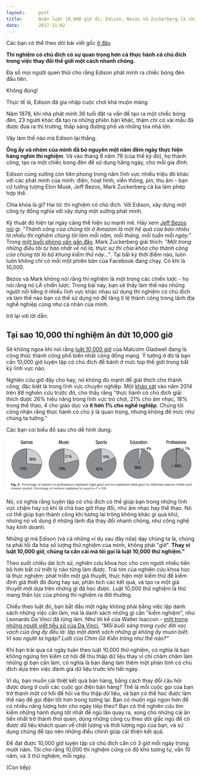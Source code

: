 ```yaml
---
layout:     post
title:      Quên luật 10,000 giờ đi; Edison, Bezos và Zuckerberg là chuyện của 10,000 thử nghiệm cơ
date:       2017-11-02
---
```


Các bạn có thể theo dõi bài viết gốc [ở đây][source].

**Thí nghiệm có chủ đích có sự quan trọng hơn cả thực hành có chủ đích trong việc thay đổi thế giới một cách 
nhanh chóng.**

Đa số mọi người quen thói cho rằng Edison phát minh ra chiếc bóng đèn đầu tiên.

Không đúng!

Thực tế là, Edison đã gia nhập cuộc chơi khá muộn màng.

Năm 1878, khi nhà phát minh 36 tuổi đặt ra vấn đề tạo ra một chiếc bóng đèn, 23 người khác đã tạo
ra những phiên bản khác, thậm chí có vài mẫu đã được đưa ra thị trường, thắp sáng đường phố và những tòa 
nhà lớn.

Vậy làm thế nào mà Edison lại thắng.

**Ông ấy và nhóm của mình đã bỏ nguyên một năm đêm ngày thực hiện hàng nghìn thí nghiệm**. Và vào tháng 
8 năm 79 (của thế kỷ đó), họ thành công, tạo ra một chiếc bong đèn để sử dụng hằng ngày, cho mỗi gia đình.

Edison cùng xưởng còn tiên phong trong năm lĩnh vực nhiều triệu đô khác với các phát minh của mình: điện, 
hoạt hình, viễn thông, pin, thu âm - bạn cứ tưởng tượng Elon Musk, Jeff Bezos, Mark Zuckerberg cả ba làm 
phép hợp thể.

Chìa khóa là gì? Hai từ: thí nghiệm có chủ đích. Với Edison, xây dựng một công ty đồng nghĩa với xây dựng
một xưởng phát minh.

Kỹ thuật đó hiện tại ngày càng thể hiện sự mạnh mẽ. Hãy xem [Jeff Bezos nói][jeff-claimed] gì: *"Thành công 
của chúng tôi ở Amazon là một hệ quả của bao nhiêu là nhiều thí nghiệm chúng tôi làm mỗi năm, mỗi tháng, mỗi 
tuần mỗi ngày."* Trong [một buổi phỏng vấn gần đây][mark-explained], Mark Zuckerberg giải thích: *"Một trong 
những điều tôi tự hào nhất về nó là, thực sự thì chìa khóa cho thành công của chúng tôi là bộ khung kiểm thử 
này..."*. Tại bất kỳ thời điểm nào, luôn luôn không chỉ có mỗi một phiên bản của Facebook đang chạy. Có khi 
là 10,000.

Bezos và Mark không nói rằng thí nghiệm là một trong các chiến lược - họ nói rằng nó LÀ chiến lược. Trong 
bài này, bạn sẽ thấy làm thế nào những người nổi tiếng ở nhiều lĩnh vực khác nhau sử dụng thí nghiệm có chủ 
đích và làm thế nào bạn có thể sử dụng nó để tăng tỉ lệ thành công trong lãnh địa nghề nghiệp cũng như cá 
nhân của mình.

trở lại với lời dẫn:

Tại sao 10,000 thí nghiệm ăn đứt 10,000 giờ
---

Sẽ không ngoa khi nói rằng [luật 10,000 giờ][10k-hours-rule] của Malcolm Gladwell đang là công thức thành công 
phổ biến nhất cộng đồng mạng. Ý tưởng ở đó là bạn cần 10,000 giờ luyện tập có chủ đích để bảnh ở mức top thế
giới trong bất kỳ lĩnh vực nào.

Nghiên cứu giờ đây cho hay, nó không đủ mạnh để giải thích cho thành công, đặc biệt là trong lĩnh vực chuyên
nghiệp. Một [khảo sát][review] vào năm 2014 trên 88 nghiên cứu trước đó, cho thấy rằng "thực hành có chủ đích giải 
thích được 26% hiệu năng trong lĩnh vực trò chơi, 21% cho âm nhạc, 18% trong thể thao, 4 cho giáo dục và **ít 
hơn 1% cho nghề nghiệp**. Chúng tôi công nhận rằng thực hành có chủ ý là quan trọng, nhưng không đế mức như 
chúng ta tưởng."

Các bạn coi biểu đồ sau cho dễ hình dung:

<img src="/resource/posts/2017-11-02-10k-experiments/performance-chart.png">

Nó, có nghĩa rằng luyện tập có chủ đích có thể giúp bạn trong những lĩnh vực chậm hay có khi là chả bao giờ
thay đổi, như âm nhạc hay thể thao. Nó có thể giúp bạn thành công khi tương lai trông không khác gì quá khứ, 
nhưng nó vô dụng ở những lãnh địa thay đổi nhanh chóng, như công nghệ hay kinh doanh.

Những gì mà Edison (và cả những ví dụ sau đây nữa) dạy chúng ta là, chúng ta phải tối đa hóa số lượng thử 
nghiệm của mình, không phải "giờ". **Thay vì luật 10,000 giờ, chúng ta cần cái mà tôi gọi là luật 10,000 thử 
nghiệm."**

Theo suốt chiều dài lịch sử, nghiên cứu khoa học cho con người nhiều tiến bộ hơn bất cứ triết lý nào từng làm
được. Trái tim của nghiên cứu khoa học là thực nghiệm: phát triển một giả thuyết, thực hiện một kiểm thử để 
kiểm định giả thiết đó đúng hay sai, phân tích các kết quả, và tạo ra một giả thuyết mới dựa trên những gì đã 
học được. Luật 10,000 thử nghiệm là thứ mang thần lực của phòng thí nghiệm ra đời thường.

Chiếu theo luật đó, bạn bắt đầu một ngày không phải bằng việc lập danh sách những việc cần làm, mà là danh
sách những gì cần "kiểm nghiệm", như Leonardo Da Vinci đã từng làm. Như lời kể của Walter Isaccon - [một trong 
những người viết tiểu sử của Da Vinci][leonardo-da-vinci-biographers], *"Mỗi buổi sáng trong cuộc đời vọc vạch
của ông ấy đều là: lập một danh sách những gì không ấy muón biết. Vì sao người ta ngáp? Lưỡi của Chim Gõ Kiến
trông như thế nào?"*

Khi bạn trải qua cả ngày tuân theo luật 10,000 thử nghiệm, có nghĩa là bạn không ngừng tìm kiếm cơ hội để 
thu thập dữ liệu thay vì chỉ chăm chăm làm những gì bạn cần làm, có nghĩa là bạn đang làm thêm một phản tỉnh
có chủ đích dựa trên việc đánh giá dữ liệu trước khi hết ngày.

Ví dụ, bạn muốn cải thiệt kết quả bán hàng, bằng cách thay đổi câu hỏi được dùng ở cuối các cuộc gọi điện bán
hàng? Thế là mỗi cuộc gọi của bạn trở thành một cơ hổi để hỏi và thu thập dữ liệu, và bạn có thể học được làm 
thế nào để gọi điện tốt hơn trong tương lại. Bạn có muốn ngủ ngon hơn để có nhiều năng lượng hơn cho ngày 
tiếp theo? Bạn có thể nghiên cứu tìm kiếm những hành dụng tốt nhất để ngủ lăn quay ra, xong cho những cái ăn
tiền nhất trở thành thói quen, dùng những công cụ theo dõi giấc ngủ để có được dữ liệu khách quan về chất lượng
và thời lượng ngủ của bạn, và sử dụng chúng để tạo nên những điều chỉnh giúp cải thiện kết quả.

Để đạt được 10,000 giờ luyện tập có chủ đích cần có 3 giờ mỗi ngày trong mười năm. Tôi cho rằng 10,000 thí 
nghiệm cũng có độ khó tương tự, vẫn 10 năm, và 3 thử nghiệm, mỗi ngày.

(Còn tiếp)

[source]: https://medium.com/the-mission/forget-about-the-10-000-hour-rule-7b7a39343523
[jeff-claimed]: https://medium.com/abundance-insights/culture-experimentation-with-uber-s-chief-product-officer-520dc22cfcb4
[mark-explained]: https://www.stitcher.com/podcast/stitcher/masters-of-scale
[10k-hours-rule]: http://wisdomgroup.com/blog/10000-hours-of-practice/
[review]: http://scottbarrykaufman.com/wp-content/uploads/2014/07/Macnamara-et-al.-2014.pdf
[leonardo-da-vinci-biographers]: https://www.amazon.com/Leonardo-da-Vinci/dp/B071S8BNDP/ref=sr_1_1?ie=UTF8&qid=1508934778&sr=8-1&keywords=walter+isaacson+leonardo+da+vinci






























